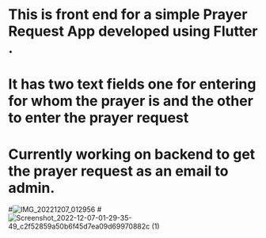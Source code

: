 # This is front end for a simple Prayer Request App developed using Flutter . 
# It has two text fields one for entering for whom the prayer is and the other to enter the prayer request
# Currently working on backend to get the prayer request as an email to admin.
#![IMG_20221207_012956](https://user-images.githubusercontent.com/83808936/206011009-084fd825-b246-4edb-9e07-c3cc14c40f8d.jpg)
#![Screenshot_2022-12-07-01-29-35-49_c2f52859a50b6f45d7ea09d69970882c (1)](https://user-images.githubusercontent.com/83808936/206010942-28650633-73f7-43cb-898f-1aeed52ad4d7.jpg)

